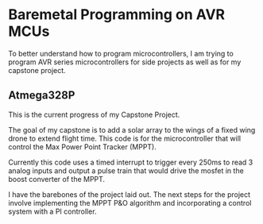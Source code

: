 # Baremetal Programming on AVR MCUs

To better understand how to program microcontrollers, I am trying to program
AVR series microcontrollers for side projects as well as for my capstone
project.

## Atmega328P

This is the current progress of my Capstone Project.

The goal of my capstone is to add a solar array to the wings of a fixed wing
drone to extend flight time. This code is for the microcontroller that will
control the Max Power Point Tracker (MPPT).

Currently this code uses a timed interrupt to trigger every 250ms to read
3 analog inputs and output a pulse train that would drive the mosfet in the
boost converter of the MPPT.

I have the barebones of the project laid out. The next steps for the project
involve implementing the MPPT P&O algorithm and incorporating a control system
with a PI controller.
